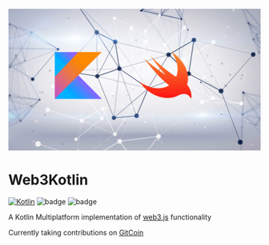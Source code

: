 ![Background](images/background.png)
# Web3Kotlin
[![Kotlin](https://img.shields.io/badge/kotlin-1.5.30-blue.svg)](http://kotlinlang.org)
![badge][badge-android]
![badge][badge-native]

A Kotlin Multiplatform implementation of [web3.js](https://github.com/ethereum/web3.js/) functionality

Currently taking contributions on [GitCoin](https://gitcoin.co/grants/3504/web3-kotlin-multiplatform)

[badge-android]: http://img.shields.io/badge/platform-android-brightgreen.svg?style=flat
[badge-native]: http://img.shields.io/badge/platform-native-lightgrey.svg?style=flat
[badge-js]: http://img.shields.io/badge/platform-js-yellow.svg?style=flat

